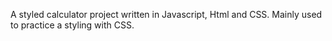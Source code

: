 A styled calculator project written in Javascript, Html and CSS. Mainly used to practice a styling with CSS. 

